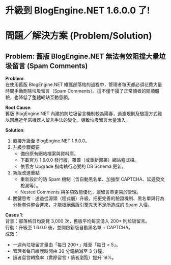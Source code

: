 # 升級到 BlogEngine.NET 1.6.0.0 了!

# 問題／解決方案 (Problem/Solution)

## Problem: 舊版 BlogEngine.NET 無法有效阻擋大量垃圾留言 (Spam Comments)

**Problem**:  
在使用舊版 BlogEngine.NET 維護部落格的過程中，管理者每天都必須花費大量時間手動刪除垃圾留言（Spam Comments）。這不僅干擾了正常讀者的閱讀體驗，也降低了整體網站互動意願。

**Root Cause**:  
舊版 BlogEngine.NET 內建的防垃圾留言機制較為陽春，過濾規則及驗證方式難以因應近年來機器人留言手法的變化，導致垃圾留言大量湧入。

**Solution**:  
1. 直接升級至 BlogEngine.NET 1.6.0.0。  
2. 升級步驟概要  
   - 備份原有網站檔案與資料庫。  
   - 下載官方 1.6.0.0 發行版，覆蓋（或重新部署）網站程式檔。  
   - 依官方 Upgrade 指南執行必要的 DB Schema 更新。  
3. 新版改進重點  
   - 重新設計的防 Spam 機制（含自動黑名單、加強型 CAPTCHA、延遲發文檢測等）。  
   - Nested Comments 與多項效能優化，讓留言串更易於管理。  
4. 關鍵思考：透過從源頭（程式層）升級，把更完善的驗證機制、黑名單與行為分析套件整合進來，才能根絕舊版引擎先天不足所造成的 Spam 入侵。

**Cases 1**:  
背景：部落格日均瀏覽 3,000 次，舊版平均每天湧入 200+ 則垃圾留言。  
行動：升級至 1.6.0.0 後，並開啟新版自動黑名單 + CAPTCHA。  
成效：  
- 一週內垃圾留言量由「每日 200+」降至「每日 < 5」。  
- 管理者每日維護時間由 30 分鐘縮減至 3 分鐘。  
- 讀者留言轉換率（實際留言 / 讀者瀏覽）提升 18%。